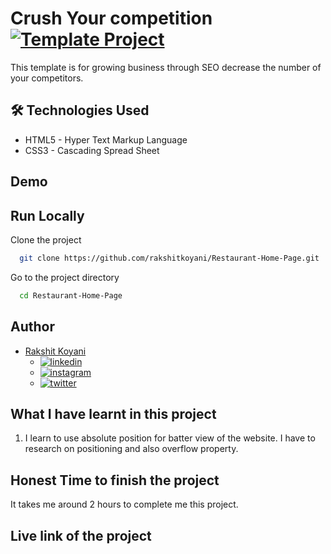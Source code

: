 # Crush Your competition [![Template Project](https://img.shields.io/badge/Technologies%20-HTML%2FCSS-brightgreen)](http://www.gnu.org/licenses/agpl-3.0)

This template is for growing business through SEO decrease the number of your competitors.

## 🛠 Technologies Used

- HTML5 - Hyper Text Markup Language
- CSS3 - Cascading Spread Sheet

## Demo

## Run Locally

Clone the project

```bash
  git clone https://github.com/rakshitkoyani/Restaurant-Home-Page.git
```

Go to the project directory

```bash
  cd Restaurant-Home-Page
```

## Author

- [Rakshit Koyani](https://www.github.com/rakshitkoyani)
  - [![linkedin](https://img.shields.io/badge/LinkedIn-0077B5?style=for-the-badge&logo=linkedin&logoColor=white)](https://www.linkedin.com/in/rakshit-koyani-507040132/)
  - [![instagram](https://img.shields.io/badge/Instagram-E4405F?style=for-the-badge&logo=instagram&logoColor=white)](https://www.instagram.com/rakshitkoyani/)
  - [![twitter](https://img.shields.io/badge/Twitter-1DA1F2?style=for-the-badge&logo=twitter&logoColor=white)](https://www.twitter.com/rakshit_koyani)

## What I have learnt in this project

1. I learn to use absolute position for batter view of the website. I have to research on positioning and also overflow property.

## Honest Time to finish the project

It takes me around 2 hours to complete me this project.

## Live link of the project
